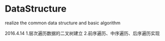 # DataStructure
realize the common data structure and basic algorithm

2016.4.14
  1.层次遍历数据的二叉树建立
  2.前序遍历、中序遍历、后序遍历实现

